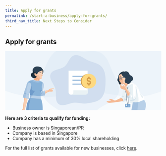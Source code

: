 ```yaml
---
title: Apply for grants
permalink: /start-a-business/apply-for-grants/
third_nav_title: Next Steps to Consider
---
```


## Apply for grants

![Apply for grants](/images/start/StartSJ_StartSJ_ApplyGrants.jpg)

**Here are 3 criteria to qualify for funding:**

- Business owner is Singaporean/PR
- Company is based in Singapore
- Company has a minimum of 30% local shareholding

For the full list of grants available for new businesses, click [here](/gov-assist/grants/).
